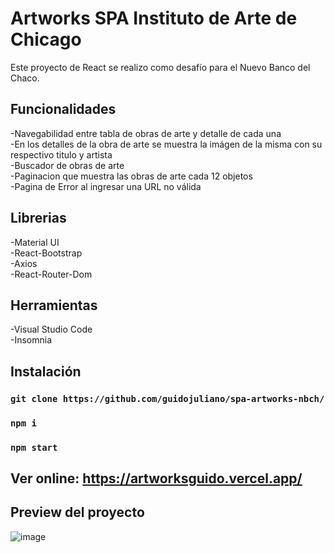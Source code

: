 # Artworks SPA Instituto de Arte de Chicago

Este proyecto de React se realizo como desafío para el Nuevo Banco del Chaco.

## Funcionalidades
-Navegabilidad entre tabla de obras de arte y detalle de cada una\
-En los detalles de la obra de arte se muestra la imágen de la misma con su respectivo titulo y artista\
-Buscador de obras de arte\
-Paginacion que muestra las obras de arte cada 12 objetos\
-Pagina de Error al ingresar una URL no válida

## Librerias
-Material UI\
-React-Bootstrap\
-Axios\
-React-Router-Dom

## Herramientas
-Visual Studio Code\
-Insomnia

## Instalación

### `git clone https://github.com/guidojuliano/spa-artworks-nbch/`
### `npm i`
### `npm start`

## Ver online: https://artworksguido.vercel.app/

## Preview del proyecto

![image](https://user-images.githubusercontent.com/91292914/177019301-b1480492-6d82-48b5-a0e6-a55696991614.png)
